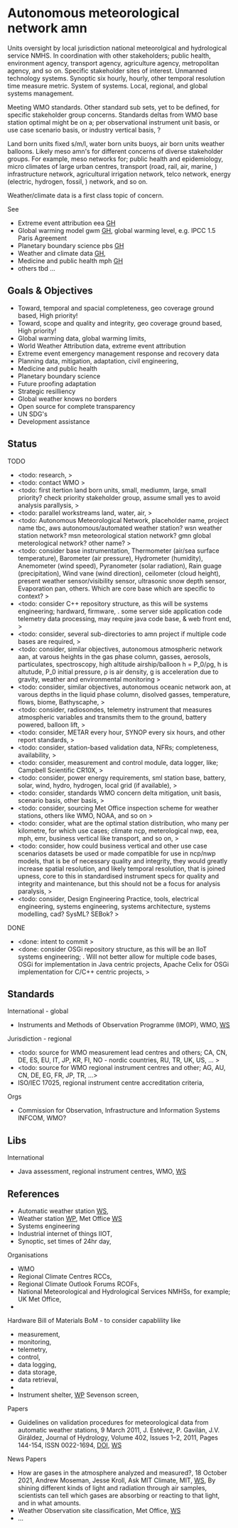 # Autonomous meteorological network amn

Units oversight by local jurisdiction national meteorolgical and hydrological service NMHS. In coordination with other stakeholders; public health, environment agency, transport agency, agriculture agency, metropolitan agency, and so on. Specific stakeholder sites of interest. Unmanned technology systems. Synoptic six hourly, hourly, other temporal resolution time measure metric. System of systems. Local, regional, and global systems management.

Meeting WMO standards. Other standard sub sets, yet to be defined, for specific stakeholder group concerns. Standards deltas from WMO base station optimal might be on a; per observational instrument unit basis, or use case scenario basis, or industry vertical basis, ? 

Land born units fixed s/m/l, water born units buoys, air born units weather balloons. Likely meso amn's for different concerns of diverse stakeholder groups. For example, meso networks for; public health and epidemiology, micro climates of large urban centres, transport (road, rail, air, marine, ) infrastructure network, agricultural irrigation network, telco network, energy (electric, hydrogen, fossil, ) network, and so on.

Weather/climate data is a first class topic of concern. 

See 
* Extreme event attribution eea [GH](https://github.com/YorkEarwaker/Climate-Model/tree/main/eea)
* Global warming model gwm [GH](https://github.com/YorkEarwaker/Climate-Model/tree/main/gwm), global warming level, e.g. IPCC 1.5 Paris Agreement
* Planetary boundary science pbs [GH](https://github.com/YorkEarwaker/Climate-Model/tree/main/pbs)
* Weather and climate data [GH](https://github.com/YorkEarwaker/Climate-Model/tree/main/data), 
* Medicine and public health mph [GH](https://github.com/YorkEarwaker/Climate-Model/tree/main/mph)
* others tbd ...

## Goals & Objectives

* Toward, temporal and spacial completeness, geo coverage ground based, High priority!
* Toward, scope and quality and integrity, geo coverage ground based, High priority!
* Global warming data, global warming limits,
* World Weather Attribution data, extreme event attribution
* Extreme event emergency management response and recovery data
* Planning data, mitigation, adaptation, civil engineering, 
* Medicine and public health
* Planetary boundary science
* Future proofing adaptation
* Strategic resilliency 
* Global weather knows no borders
* Open source for complete transparency
* UN SDG's
* Development assistance

## Status

TODO
* <todo: research, >
* <todo: contact WMO >
* <todo: first itertion land born units, small, mediumm, large, small priority? check priority stakeholder group, assume small yes to avoid analysis parallysis, >
* <todo: parallel workstreams land, water, air, >
* <todo: Autonomous Meteorological Network, placeholder name, project name tbc, aws autonomous/automated weather station? wsn weather station network? msn meteorological station network? gmn global meterological network? other name?  >
* <todo: consider base instrumentation, Thermometer (air/sea surface temperature), Barometer (air pressure), Hydrometer (humidity), Anemometer (wind speed), Pyranometer (solar radiation), Rain guage (precipitation), Wind vane (wind direction), ceilometer (cloud height), present weather sensor/visibility sensor, ultrasonic snow depth sensor, Evaporation pan, others. Which are core base which are specific to context? >
* <todo: consider C++ repository structure, as this will be systems engineering; hardward, firmware, . some server side application code telemetry data processing, may require java code base, & web front end, >
* <todo: consider, several sub-directories to amn project if multiple code bases are required, >
* <todo: consider, similar objectives, autonomous atmospheric network aan, at varous heights in the gas phase column, gasses, aerosols, particulates, spectroscopy, high altitude airship/balloon h = P_0/ρg, h is altutude, P_0 initial pressure, ρ is air density, g is acceleration due to gravity, weather and environmental monitoring >
* <todo: consider, similar objectives, autonomous oceanic network aon, at varous depths in the liquid phase column, disolved gasses, temperature, flows, biome, Bathyscaphe, >
* <todo: consider, radiosondes, telemetry instrument that measures atmospheric variables and transmits them to the ground, battery powered, balloon lift, >
* <todo: consider, METAR every hour, SYNOP every six hours, and other report standards, >
* <todo: consider, station-based validation data, NFRs; completeness, availability, >
* <todo: consider, measurement and control module, data logger, like; Campbell Scientific CR10X,  >
* <todo: consider, power energy requirements, sml station base, battery, solar, wind, hydro, hydrogen, local grid (if available), >
* <todo: consider, standards WMO concern delta mitigation, unit basis, scenario basis, other basis, >
* <todo: consider, sourcing Met Office inspection scheme for weather stations, others like WMO, NOAA, and so on >
* <todo: consider, what are the optimal station distribution, who many per kilometre, for which use cases; climate ncp, meterological nwp, eea, mph, emr, business vertical like transport, and so on, >
* <todo: consider, how could business vertical and other use case scenarios datasets be used or made compatible for use in ncp/nwp models, that is be of necessary quality and integrity, they would greatly increase spatial resolution, and likely temporal resolution, that is joined upness, core to this in standardised instrument specs for quality and integrity and maintenance, but this should not be a focus for analysis paralysis, >
* <todo: consider, Design Engineering Practice, tools, electrical engineering, systems engineering, systems architecture, systems modelling, cad? SysML? SEBok? >

DONE
* <done: intent to commit >
* <done: consider OSGi repository structure, as this will be an IIoT systems engineering; . Will not better allow for multiple code bases, OSGi for implementation in Java centric projects, Apache Celix for OSGi implementation for C/C++ centric projects, >

## Standards

International - global
* Instruments and Methods of Observation Programme (IMOP), WMO, [WS](https://community.wmo.int/en/activity-areas/imop)

Jurisdiction - regional
* <todo: source for WMO measurement lead centres and others; CA, CN, DE, ES, EU, IT, JP, KR, FI, NO - nordic countries, RU, TR, UK, US, ... >
* <todo: source for WMO regional instrument centres and other; AG, AU, CN, DE, EG, FR, JP, TR, ...>
* ISO/IEC 17025, regional instrument centre accreditation criteria, 

Orgs
* Commission for Observation, Infrastructure and Information Systems INFCOM, WMO? 

## Libs

International
* Java assessment, regional instrument centres, WMO, [WS](https://wmoomm.sharepoint.com/sites/wmocpdb/eve_group/Forms/AllItems.aspx?id=%2Fsites%2Fwmocpdb%2Feve%5Fgroup%2FExpert%20Team%20on%20Quality%2C%20Traceability%20and%20Calibration%20%28ET%2DQTC%29%20%282020%2D2024%29%5F4b0a2388%2Dc404%2Deb11%2Da813%2D000d3a25bdee%2FGroup%20Members%2FJava%2Dassessment&p=true&ga=1)

## References

* Automatic weather station [WS](https://en.wikipedia.org/wiki/Automatic_weather_station), 
* Weather station [WP](https://en.wikipedia.org/wiki/Weather_station), Met Office [WS](https://www.metoffice.gov.uk/weather/learn-about/how-forecasts-are-made/observations/weather-stations)
* Systems engineering
* Industrial internet of things IIOT,
* Synoptic, set times of 24hr day,

Organisations
* WMO
* Regional Climate Centres RCCs,
* Regional Climate Outlook Forums RCOFs,
* National Meteorological and Hydrological Services NMHSs, for example; UK Met Office, 
* 

Hardware Bill of Materials BoM - to consider capablility like
* measurement, 
* monitoring, 
* telemetry, 
* control, 
* data logging, 
* data storage, 
* data retrieval,  
* 
* Instrument shelter, [WP](https://en.wikipedia.org/wiki/Stevenson_screen) Sevenson screen, 

Papers
* Guidelines on validation procedures for meteorological data from automatic weather stations, 9 March 2011, J. Estévez, P. Gavilán, J.V. Giráldez, Journal of Hydrology, Volume 402, Issues 1–2,
2011, Pages 144-154, ISSN 0022-1694, [DOI](https://doi.org/10.1016/j.jhydrol.2011.02.031.), [WS](https://www.sciencedirect.com/science/article/pii/S0022169411001594)

News Papers
* How are gases in the atmosphere analyzed and measured?, 18 October 2021, Andrew Moseman, Jesse Kroll, Ask MIT Climate, MIT, [WS](https://climate.mit.edu/ask-mit/how-are-gases-atmosphere-analyzed-and-measured), By shining different kinds of light and radiation through air samples, scientists can tell which gases are absorbing or reacting to that light, and in what amounts.
 * Weather Observation site classification, Met Office, [WS](https://www.metoffice.gov.uk/weather/learn-about/how-forecasts-are-made/observations/observation-site-classification)
 * ...

